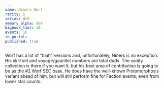 ```yaml
---
name: Niners Worf
rarity: 5
series: ds9
memory_alpha: ds9
bigbook_tier: 10
events: 16
in_portal:
published: true
---
```


Worf has a lot of "blah" versions and, unfortunately, Niners is no exception. His skill set and voyage/gauntlet numbers are total duds. The vanity collection is there if you want it, but his best area of contribution is going to be as the #2 Worf SEC base. He does have the well-known Protomorphosis variant ahead of him, but will still perform fine for Faction events, even from lower star counts.
